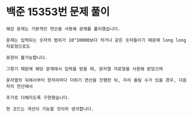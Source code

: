 # 백준 15353번 문제 풀이

	해당 문제는 기본적인 연산을 사용해 문제를 풀이했습니다.

	문제는 입력되는 숫자의 범위가 10^10000보다 작거나 같은 숫자들이기 때문에 long long 자료형으로도

	표현이 불가능합니다.

	그렇기 때문에 해당 문제에서 입력을 받을 때, 문자열 자료형을 사용해 받았으며

	문자열의 뒤에서부터 한자리마다 더하기 연산을 진행한 뒤, 자리 올림 수가 있을 경우, 다음 자리 연산에서

	추가로 더해지도록 구현했습니다.

	현 코드는 개선이 가능할 것이라 생각합니다.
